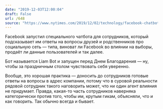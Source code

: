 ```yaml
---
date: "2019-12-03T12:00:04"
draft: False
url: /648
source: "https://www.nytimes.com/2019/12/02/technology/facebook-chatbot-workers.html"
---
```


Facebook запустил специального чатбота для сотрудников, который подсказывает им ответы на вопросы друзей и родственников про социальную сеть — типа, виноват ли Facebook во влиянии на выборы, продаёт ли данные пользователей и так далее.

Бот называется Liam Bot и запущен перед Днем Благодарения — ну, чтобы за праздничным столом чувствовать себя уверенно.

Вообще, это хорошая практика — доносить до сотрудников готовые ответы на вопросы в адрес компании, потому что в суровой реальности рядовой сотрудник такого наговорить может, что ни один агент влияния не придумает. Правда, какая-то часть сотрудников наверняка категорически против того, чтобы им, крутым гикам, объясняли, что и как говорить. Так обычно всегда и бывает.
